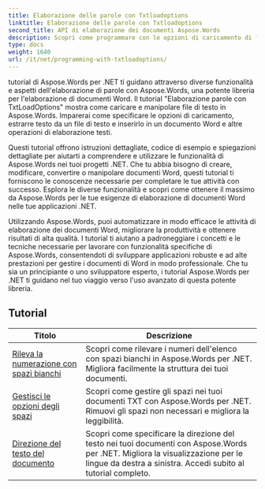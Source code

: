 ```yaml
---
title: Elaborazione delle parole con Txtloadoptions
linktitle: Elaborazione delle parole con Txtloadoptions
second_title: API di elaborazione dei documenti Aspose.Words
description: Scopri come programmare con le opzioni di caricamento di file di testo in Aspose.Words per .NET. Scopri come specificare la codifica, ignorare i caratteri sconosciuti, gestire le interruzioni di riga e altro ancora con esercitazioni dettagliate e codice di esempio in C#.
type: docs
weight: 1640
url: /it/net/programming-with-txtloadoptions/
---
```

tutorial di Aspose.Words per .NET ti guidano attraverso diverse funzionalità e aspetti dell'elaborazione di parole con Aspose.Words, una potente libreria per l'elaborazione di documenti Word. Il tutorial "Elaborazione parole con TxtLoadOptions" mostra come caricare e manipolare file di testo in Aspose.Words. Imparerai come specificare le opzioni di caricamento, estrarre testo da un file di testo e inserirlo in un documento Word e altre operazioni di elaborazione testi.

Questi tutorial offrono istruzioni dettagliate, codice di esempio e spiegazioni dettagliate per aiutarti a comprendere e utilizzare le funzionalità di Aspose.Words nei tuoi progetti .NET. Che tu abbia bisogno di creare, modificare, convertire o manipolare documenti Word, questi tutorial ti forniscono le conoscenze necessarie per completare le tue attività con successo. Esplora le diverse funzionalità e scopri come ottenere il massimo da Aspose.Words per le tue esigenze di elaborazione di documenti Word nelle tue applicazioni .NET.

Utilizzando Aspose.Words, puoi automatizzare in modo efficace le attività di elaborazione dei documenti Word, migliorare la produttività e ottenere risultati di alta qualità. I tutorial ti aiutano a padroneggiare i concetti e le tecniche necessarie per lavorare con funzionalità specifiche di Aspose.Words, consentendoti di sviluppare applicazioni robuste e ad alte prestazioni per gestire i documenti di Word in modo professionale. Che tu sia un principiante o uno sviluppatore esperto, i tutorial Aspose.Words per .NET ti guidano nel tuo viaggio verso l'uso avanzato di questa potente libreria.

 ## Tutorial
| Titolo | Descrizione |
| --- | --- |
| [Rileva la numerazione con spazi bianchi](./detect-numbering-with-whitespaces/) | Scopri come rilevare i numeri dell'elenco con spazi bianchi in Aspose.Words per .NET. Migliora facilmente la struttura dei tuoi documenti. |
| [Gestisci le opzioni degli spazi](./handle-spaces-options/) | Scopri come gestire gli spazi nei tuoi documenti TXT con Aspose.Words per .NET. Rimuovi gli spazi non necessari e migliora la leggibilità. |
| [Direzione del testo del documento](./document-text-direction/) | Scopri come specificare la direzione del testo nei tuoi documenti con Aspose.Words per .NET. Migliora la visualizzazione per le lingue da destra a sinistra. Accedi subito al tutorial completo. |